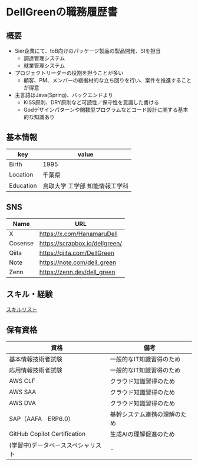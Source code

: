 # DellGreenの職務履歴書
## 概要
- Sier企業にて、toB向けのパッケージ製品の製品開発、SIを担当
  - 調達管理システム
  - 就業管理システム
- プロジェクトリーダーの役割を担うことが多い
  - 顧客、PM、メンバーの緩衝材的な立ち回りを行い、案件を推進することが得意
- 主言語はJava(Spring)、バックエンドより
  - KISS原則、DRY原則など可読性／保守性を意識した書ける
  - Godデザインパターンや関数型プログラムなどコード設計に関する基本的な知識あり

## 基本情報
|key|value|
|----|----|
|Birth|1995|
|Location|千葉県|
|Education|鳥取大学 工学部 知能情報工学科|

## SNS
|Name|URL|
|---|-----|
|X|https://x.com/HanamaruDell|
|Cosense|https://scrapbox.io/dellgreen/|
|Qiita|https://qiita.com/DellGreen|
|Note|https://note.com/dell_green|
|Zenn|https://zenn.dev/dell_green|

## スキル・経験
[スキルリスト](/skills.md)

## 保有資格
|資格|備考|
|-----|-----|
|基本情報技術者試験|一般的なIT知識習得のため|
|応用情報技術者試験|一般的なIT知識習得のため|
|AWS CLF|クラウド知識習得のため|
|AWS SAA|クラウド知識習得のため|
|AWS DVA|クラウド知識習得のため|
|SAP（AAFA　ERP6.0）|基幹システム連携の理解のため|
|GitHub Copilot Certification|生成AIの理解促進のため|
|(学習中)データベーススペシャリスト|-|
